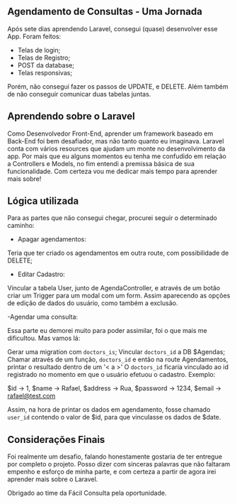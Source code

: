 
## Agendamento de Consultas - Uma Jornada
Após sete dias aprendendo Laravel, consegui (quase) desenvolver esse App. Foram feitos:

- Telas de login;
- Telas de Registro;
- POST  da database;
- Telas responsivas;


Porém, não consegui fazer os passos de UPDATE, e DELETE. Além também de não conseguir comunicar duas tabelas juntas.



## Aprendendo sobre o Laravel

Como Desenvolvedor Front-End, aprender um framework baseado em Back-End foi bem desafiador, mas não tanto quanto eu imaginava. Laravel conta com vários resources que ajudam um monte no desenvolvimento da app. Por mais que eu alguns momentos eu tenha me confudido em relação a Controllers e Models, no fim entendi a premissa básica de sua funcionalidade. Com certeza vou me dedicar mais tempo para aprender mais sobre!

## Lógica utilizada

Para as partes que não consegui chegar, procurei seguir o determinado caminho:

- Apagar agendamentos:

Teria que ter criado os agendamentos em outra route, com possibilidade de DELETE;

- Editar Cadastro:

Vincular a tabela User, junto de AgendaController, e através de um botão criar um Trigger para um modal com um form. Assim aparecendo as opções de edição de dados do usuário, como também a exclusão.

-Agendar uma consulta:

Essa parte eu demorei muito para poder assimilar, foi o que mais me dificultou. Mas vamos lá:

Gerar uma migration com `doctors_is`;
Vincular `doctors_id` a DB $Agendas;
Chamar através de um função,  `doctors_id` e então na route Agendamentos, printar o resultado dentro de um '< a >'
O `doctors_id` ficaria vinculado ao id registrado no momento em que o usuário efetuou o cadastro. Exemplo:

$id -> 1,
$name -> Rafael,
$address -> Rua,
$password -> 1234,
$email -> rafael@test.com

Assim, na hora de printar os dados em agendamento, fosse chamado `user_id` contendo o valor de $id, para que vinculasse os dados de $date.

## Considerações Finais

Foi realmente um desafio, falando honestamente gostaria de ter entregue por completo o projeto. Posso dizer com sinceras palavras que não faltaram empenho e esforço de minha parte, e com certeza a partir de agora irei aprender mais sobre o Laravel.

Obrigado ao time da Fácil Consulta pela oportunidade.
